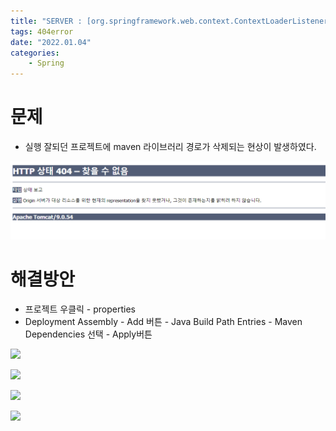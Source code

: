 ```yaml
---
title: "SERVER : [org.springframework.web.context.ContextLoaderListener]의 애플리케이션 리스너를 설정하는 중 오류 발생"
tags: 404error
date: "2022.01.04"
categories: 
    - Spring
---
```


# 문제
- 실행 잘되던 프로젝트에 maven 라이브러리 경로가 삭제되는 현상이 발생하였다.

![](/assets/images/404error.PNG)

# 해결방안
- 프로젝트 우클릭 - properties
- Deployment Assembly - Add 버튼 - Java Build Path Entries - Maven Dependencies 선택 - Apply버튼

![](https://img1.daumcdn.net/thumb/R1280x0/?scode=mtistory2&fname=https%3A%2F%2Fblog.kakaocdn.net%2Fdn%2Fo7E6m%2FbtqAVGGHgZg%2FAaOPQFHAmLb1IkY0gsFljk%2Fimg.png)

![](https://img1.daumcdn.net/thumb/R1280x0/?scode=mtistory2&fname=https%3A%2F%2Fblog.kakaocdn.net%2Fdn%2Fb9NOB2%2FbtqAWbGvkv4%2FWbVcBHFTxOG8xCMKkRAnD0%2Fimg.png)

![](https://img1.daumcdn.net/thumb/R1280x0/?scode=mtistory2&fname=https%3A%2F%2Fblog.kakaocdn.net%2Fdn%2FBtczI%2FbtqAWwXWkLc%2FPqUtmdoTUcFQBStNDSkqCK%2Fimg.png)

![](https://img1.daumcdn.net/thumb/R1280x0/?scode=mtistory2&fname=https%3A%2F%2Fblog.kakaocdn.net%2Fdn%2FqedfG%2FbtqAYpcrnPr%2FTa9K4glh7Zcl9q91AyVQfK%2Fimg.png)
